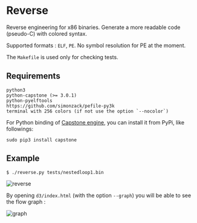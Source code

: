 Reverse
=======

Reverse engineering for x86 binaries. Generate a more readable code (pseudo-C)
with colored syntax.

Supported formats : `ELF`, `PE`. No symbol resolution for PE at the moment.


The `Makefile` is used only for checking tests.


## Requirements

    python3
    python-capstone (>= 3.0.1)
    python-pyelftools
    https://github.com/simonzack/pefile-py3k
    terminal with 256 colors (if not use the option `--nocolor`)

For Python binding of [Capstone engine](http://www.capstone-engine.org), you 
can install it from PyPi, like followings: 

    sudo pip3 install capstone


## Example

    $ ./reverse.py tests/nestedloop1.bin

![reverse](http://hippersoft.fr/projects/rev.jpg)


By opening `d3/index.html` (with the option `--graph`) you will be able to
see the flow graph :

![graph](http://hippersoft.fr/projects/graph.jpg)

